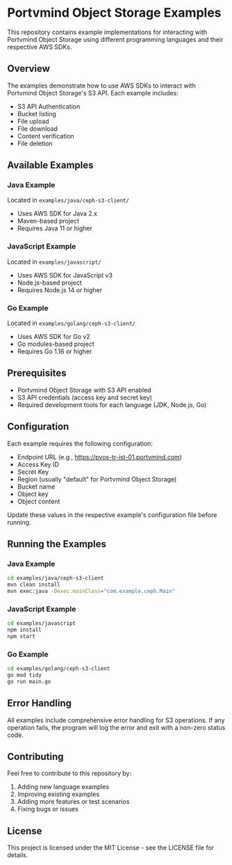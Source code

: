 # Portvmind Object Storage Examples

This repository contains example implementations for interacting with Portvmind Object Storage using different programming languages and their respective AWS SDKs.

## Overview

The examples demonstrate how to use AWS SDKs to interact with Portvmind Object Storage's S3 API. Each example includes:
- S3 API Authentication
- Bucket listing
- File upload
- File download
- Content verification
- File deletion

## Available Examples

### Java Example
Located in `examples/java/ceph-s3-client/`
- Uses AWS SDK for Java 2.x
- Maven-based project
- Requires Java 11 or higher

### JavaScript Example
Located in `examples/javascript/`
- Uses AWS SDK for JavaScript v3
- Node.js-based project
- Requires Node.js 14 or higher

### Go Example
Located in `examples/golang/ceph-s3-client/`
- Uses AWS SDK for Go v2
- Go modules-based project
- Requires Go 1.16 or higher

## Prerequisites

- Portvmind Object Storage with S3 API enabled
- S3 API credentials (access key and secret key)
- Required development tools for each language (JDK, Node.js, Go)

## Configuration

Each example requires the following configuration:
- Endpoint URL (e.g., https://pvos-tr-ist-01.portvmind.com)
- Access Key ID
- Secret Key
- Region (usually "default" for Portvmind Object Storage)
- Bucket name
- Object key
- Object content

Update these values in the respective example's configuration file before running.

## Running the Examples

### Java Example
```bash
cd examples/java/ceph-s3-client
mvn clean install
mvn exec:java -Dexec.mainClass="com.example.ceph.Main"
```

### JavaScript Example
```bash
cd examples/javascript
npm install
npm start
```

### Go Example
```bash
cd examples/golang/ceph-s3-client
go mod tidy
go run main.go
```

## Error Handling

All examples include comprehensive error handling for S3 operations. If any operation fails, the program will log the error and exit with a non-zero status code.

## Contributing

Feel free to contribute to this repository by:
1. Adding new language examples
2. Improving existing examples
3. Adding more features or test scenarios
4. Fixing bugs or issues

## License

This project is licensed under the MIT License - see the LICENSE file for details.
